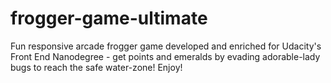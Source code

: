 # frogger-game-ultimate
Fun responsive arcade frogger game developed and enriched for Udacity's Front End Nanodegree - get points and emeralds by evading adorable-lady bugs to  reach the safe water-zone! Enjoy!
